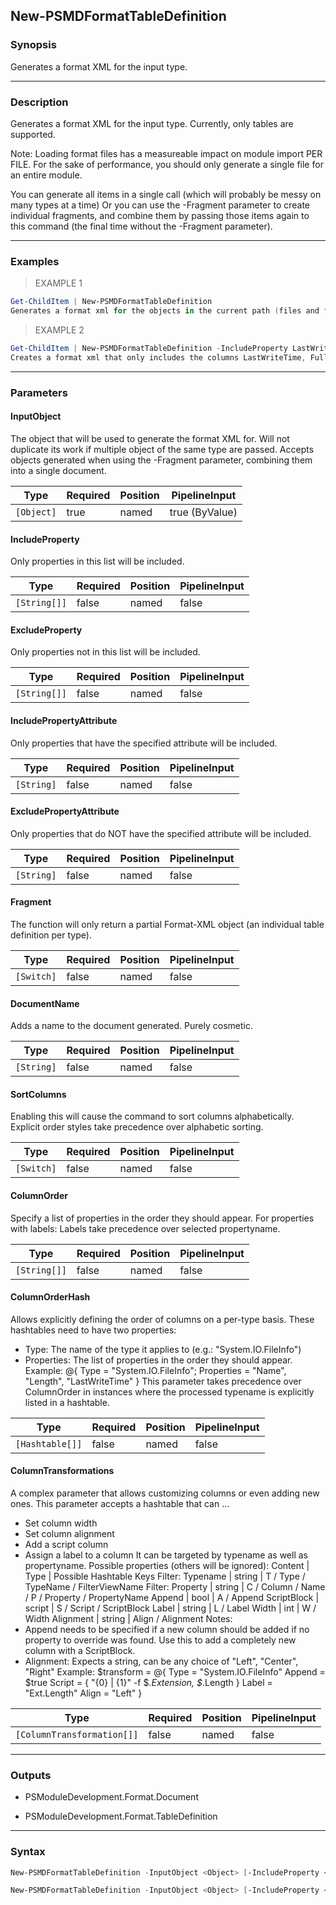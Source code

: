 New-PSMDFormatTableDefinition
-----------------------------

### Synopsis
Generates a format XML for the input type.

---

### Description

Generates a format XML for the input type.
Currently, only tables are supported.

Note:
Loading format files has a measureable impact on module import PER FILE.
For the sake of performance, you should only generate a single file for an entire module.

You can generate all items in a single call (which will probably be messy on many types at a time)
Or you can use the -Fragment parameter to create individual fragments, and combine them by passing
those items again to this command (the final time without the -Fragment parameter).

---

### Examples
> EXAMPLE 1

```PowerShell
Get-ChildItem | New-PSMDFormatTableDefinition
Generates a format xml for the objects in the current path (files and folders in most cases)
```
> EXAMPLE 2

```PowerShell
Get-ChildItem | New-PSMDFormatTableDefinition -IncludeProperty LastWriteTime, FullName
Creates a format xml that only includes the columns LastWriteTime, FullName
```

---

### Parameters
#### **InputObject**
The object that will be used to generate the format XML for.
Will not duplicate its work if multiple object of the same type are passed.
Accepts objects generated when using the -Fragment parameter, combining them into a single document.

|Type      |Required|Position|PipelineInput |
|----------|--------|--------|--------------|
|`[Object]`|true    |named   |true (ByValue)|

#### **IncludeProperty**
Only properties in this list will be included.

|Type        |Required|Position|PipelineInput|
|------------|--------|--------|-------------|
|`[String[]]`|false   |named   |false        |

#### **ExcludeProperty**
Only properties not in this list will be included.

|Type        |Required|Position|PipelineInput|
|------------|--------|--------|-------------|
|`[String[]]`|false   |named   |false        |

#### **IncludePropertyAttribute**
Only properties that have the specified attribute will be included.

|Type      |Required|Position|PipelineInput|
|----------|--------|--------|-------------|
|`[String]`|false   |named   |false        |

#### **ExcludePropertyAttribute**
Only properties that do NOT have the specified attribute will be included.

|Type      |Required|Position|PipelineInput|
|----------|--------|--------|-------------|
|`[String]`|false   |named   |false        |

#### **Fragment**
The function will only return a partial Format-XML object (an individual table definition per type).

|Type      |Required|Position|PipelineInput|
|----------|--------|--------|-------------|
|`[Switch]`|false   |named   |false        |

#### **DocumentName**
Adds a name to the document generated.
Purely cosmetic.

|Type      |Required|Position|PipelineInput|
|----------|--------|--------|-------------|
|`[String]`|false   |named   |false        |

#### **SortColumns**
Enabling this will cause the command to sort columns alphabetically.
Explicit order styles take precedence over alphabetic sorting.

|Type      |Required|Position|PipelineInput|
|----------|--------|--------|-------------|
|`[Switch]`|false   |named   |false        |

#### **ColumnOrder**
Specify a list of properties in the order they should appear.
For properties with labels: Labels take precedence over selected propertyname.

|Type        |Required|Position|PipelineInput|
|------------|--------|--------|-------------|
|`[String[]]`|false   |named   |false        |

#### **ColumnOrderHash**
Allows explicitly defining the order of columns on a per-type basis.
These hashtables need to have two properties:
* Type: The name of the type it applies to (e.g.: "System.IO.FileInfo")
* Properties: The list of properties in the order they should appear.
Example: @{ Type = "System.IO.FileInfo"; Properties = "Name", "Length", "LastWriteTime" }
This parameter takes precedence over ColumnOrder in instances where the
processed typename is explicitly listed in a hashtable.

|Type           |Required|Position|PipelineInput|
|---------------|--------|--------|-------------|
|`[Hashtable[]]`|false   |named   |false        |

#### **ColumnTransformations**
A complex parameter that allows customizing columns or even adding new ones.
This parameter accepts a hashtable that can ...
* Set column width
* Set column alignment
* Add a script column
* Assign a label to a column
It can be targeted by typename as well as propertyname. Possible properties (others will be ignored):
Content          |  Type  | Possible Hashtable Keys
Filter: Typename | string | T / Type / TypeName / FilterViewName
Filter: Property | string | C / Column / Name / P / Property / PropertyName
Append           |  bool  | A / Append
ScriptBlock      | script | S / Script / ScriptBlock
Label            | string | L / Label
Width            |  int   | W / Width
Alignment        | string | Align / Alignment
Notes:
* Append needs to be specified if a new column should be added if no property to override was found.
  Use this to add a completely new column with a ScriptBlock.
* Alignment: Expects a string, can be any choice of "Left", "Center", "Right"
Example:
$transform = @{
    Type = "System.IO.FileInfo"
    Append = $true
    Script = { "{0} | {1}" -f $_.Extension, $_.Length }
    Label = "Ext.Length"
    Align = "Left"
}

|Type                      |Required|Position|PipelineInput|
|--------------------------|--------|--------|-------------|
|`[ColumnTransformation[]]`|false   |named   |false        |

---

### Outputs
* PSModuleDevelopment.Format.Document

* PSModuleDevelopment.Format.TableDefinition

---

### Syntax
```PowerShell
New-PSMDFormatTableDefinition -InputObject <Object> [-IncludeProperty <String[]>] [-ExcludeProperty <String[]>] [-IncludePropertyAttribute <String>] [-ExcludePropertyAttribute <String>] [-DocumentName <String>] [-SortColumns] [-ColumnOrder <String[]>] [-ColumnOrderHash <Hashtable[]>] [-ColumnTransformations <ColumnTransformation[]>] [<CommonParameters>]
```
```PowerShell
New-PSMDFormatTableDefinition -InputObject <Object> [-IncludeProperty <String[]>] [-ExcludeProperty <String[]>] [-IncludePropertyAttribute <String>] [-ExcludePropertyAttribute <String>] [-Fragment] [-SortColumns] [-ColumnOrder <String[]>] [-ColumnOrderHash <Hashtable[]>] [-ColumnTransformations <ColumnTransformation[]>] [<CommonParameters>]
```
